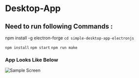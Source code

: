# Desktop-App

## Need to run following Commands :
npm install -g electron-forge
```cd simple-desktop-app-electronjs```

```npm install```
```npm start```
```npm run make```

### App Looks Like Below
![Sample Screen](https://github.com/Desktop-App/blob/master/simple-desktop-app-electronjs/images/App.png)
